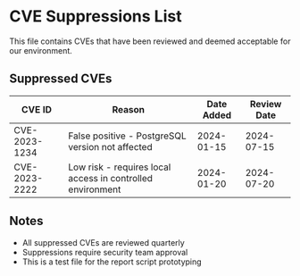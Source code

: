# CVE Suppressions List

This file contains CVEs that have been reviewed and deemed acceptable for our environment.

## Suppressed CVEs

| CVE ID | Reason | Date Added | Review Date |
|--------|--------|------------|-------------|
| CVE-2023-1234 | False positive - PostgreSQL version not affected | 2024-01-15 | 2024-07-15 |
| CVE-2023-2222 | Low risk - requires local access in controlled environment | 2024-01-20 | 2024-07-20 |

## Notes

- All suppressed CVEs are reviewed quarterly
- Suppressions require security team approval
- This is a test file for the report script prototyping 
